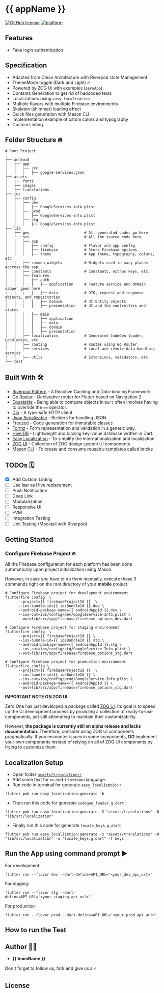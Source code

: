 # {{ appName }}

[![GitHub license](https://img.shields.io/badge/License-MIT-blue.svg)](LICENSE)
[![platform](https://img.shields.io/badge/platform-Flutter-blue.svg)](https://flutter.dev/)

## Features
*  Fake login authentication

## Specification
*  Adapted from Clean Architecture with Riverpod state Management
*  ThemeMode toggle (Dark and Light) 🔥
*  Powered by ZOG UI with examples (`ZeroApp`)
*  Contants Generation to get rid of hadcoded texts
*  Localizations using `easy_localization`
*  Multiple flavors with multiple Firebase environments
*  Skeleton (shimmer) loading effect
*  Quick files generation with Mason CLI
*  Implementation example of cstom colors and typography
*  Custom Linting


## Folder Structure 🔥

    # Root Project
    .
    ├── android                       
    │   ├── app                      
    │   │   ├── src                            
    │   │   │   ├── google-services.json 
    ├── assets                            
    │   ├── fonts                        
    │   ├── images                           
    │   ├── translations 
    ├── ios                         
    │   ├── config                      
    │   │   ├── dev                            
    │   │   │   ├── GoogleServices-info.plist 
    │   │   ├── prod                             
    │   │   │   ├── GoogleServices-info.plist               
    │   │   ├── stg                             
    │   │   │   ├── GoogleServices-info.plist        
    ├── lib                             
    │   ├── gen                         # All generated codes go here
    │   └── src                         # All the source code here
    │   │   ├── app                                 
    │   │   │   ├── config              # Flavor and app config    
    │   │   │   ├── firebase            # Store Firebase options       
    │   │   │   ├── theme               # App theme, typography, colors, etc
    │   │   ├── common_widgets          # Widgets used in many places accross the app.
    │   │   ├── constants               # Constants, extras keys, etc,
    │   │   ├── features                         
    │   │   │   ├── auth  
    │   │   │   │   ├── application     # Feature service and domain mapper goes here
    │   │   │   │   ├── data            # DTO, request and response objects, and repositories
    │   │   │   │   ├── domain          # UI Entity objects
    │   │   │   │   ├── presentation    # UI and the controllers and states                    
    │   │   │   ├── main  
    │   │   │   │   ├── application  
    │   │   │   │   ├── data  
    │   │   │   │   ├── domain  
    │   │   │   │   ├── presentation                    
    │   │   ├── localization            # Generated CodeGen loader, LocaleKeys, etc  
    │   │   ├── routing                 # Routes using Go Router
    │   │   ├── services                # Local and remote data handling service
    │   │   ├── utils                   # Extensions, validators, etc.
    └── test                            


## Built With 🛠
* [Riverpod Pattern](https://riverpod.dev/) - A Reactive Caching and Data-binding Framework
* [Go Router](https://pub.dev/packages/go_router/) - Declarative router for Flutter based on Navigation 2 
* [Equatable](https://pub.dev/packages/equatable) - Being able to compare objects in `Dart` often involves having to override the `==` operator.
* [Dio](https://github.com/cfug/dio) - A type-safe HTTP client.
* [Json Serializable](https://pub.dev/packages/json_serializable) - Builders for handling JSON.
* [Freezed](https://pub.dev/packages/freezed) - Code generation for immutable classes
* [Formz](https://pub.dev/packages/formz) - Form representation and validation in a generic way.
* [Hive DB](https://docs.hivedb.dev/) - Lightweight and blazing key-value database written in Dart.
* [Easy Localization](https://pub.dev/packages/easy_localization) - To simplify the internationalization and localization.
* [ZOG UI](https://pub.dev/packages/zog_ui) - Collection of ZOG design system UI components
* [Mason CLI](https://pub.dev/packages/mason_cli) - To create and consume reusable templates called bricks

## TODOs 🗓️
* [x] Add Custom Linting
* [ ] Use Isar as Hive replacement
* [ ] Push Notification
* [ ] Deep Link
* [ ] Modularization
* [ ] Responsive UI
* [ ] FVM 
* [ ] Integration Testing
* [ ] Unit Testing (Mocktail with Riverpod)

## Getting Started

### Configure Firebase Project 🔥

All the Firebase configuration for each platform has been done automatically upon project initialization using Mason.

However, in case you have to do them manually, execute these 3 commands right on the root directory of your **mobile** project.

```
# Configure Firebase project for development environment
flutterfire config  \
      --project={{ firebaseProjectId }}  \
      --ios-bundle-id={{ iosBundleId }}.dev \
      --android-package-name={{ androidAppId }}.dev \
      --ios-out=ios/config/dev/GoogleService-Info.plist \
      --out=lib/src/app/firebase/firebase_options_dev.dart
```
```
# Configure Firebase project for staging environment
flutterfire config  \
      --project={{ firebaseProjectId }} \
      --ios-bundle-id={{ iosBundleId }}.stg \
      --android-package-name={{ androidAppId }}.stg \
      --ios-out=ios/config/stg/GoogleService-Info.plist \
      --out=lib/src/app/firebase/firebase_options_stg.dart
```
```
# Configure Firebase project for production environment
flutterfire config \
      --project={{ firebaseProjectId }}  \
      --ios-bundle-id={{ iosBundleId }} \
      --ios-out=ios/config/prod/GoogleService-Info.plist \
      --android-package-name={{ androidAppId }} \
      --out=lib/src/app/firebase/firebase_options_stg.dart
```

**IMPORTANT NOTE ON ZOG UI:** 

Zero One has just developed a package called [ZOG UI](https://pub.dev/packages/zog_ui). Its goal is to speed up the UI development process by providing a collection of ready-to-use components, yet still attempting to maintain their customizability.

However, **the package is currently still on alpha release and lacks documentation**. Therefore, consider using ZOG UI components pragmatically. If you encounter issues in some components, **DO** implement your own components instead of relying on all of ZOG UI components by trying to customize them.


## Localization Setup

- Open folder [`assets/translations/`]()
- Add some text for `en` and `id` version language.
- Run code in terminal for generate `easy_localization` :

```
flutter pub run easy_localization:generate -h
```
- Then run this code for generate `codegen_loader.g.dart` :

```
flutter pub run easy_localization:generate -S "assets/translations" -O "lib/src/localization"
```

- Finally run this code for generate `locale_keys.g.dart`:
```
flutter pub run easy_localization:generate -S "assets/translations" -O "lib/src/localization" -o "locale_keys.g.dart" -f keys
```


## Run the App using command prompt ▶️

For development:

```console
flutter run --flavor dev --dart-define=API_URL='<your_dev_api_url>'
```

For staging:

```console
flutter run --flavor stg --dart-define=API_URL='<your_staging_api_url>'
```

For production

```console
flutter run --flavor prod --dart-define=API_URL='<your_prod_api_url>'
```



## How to run the Test


## Author 🧑‍💻

* **{{ teamName }}**

Don't forget to follow us, fork and give us a ⭐


## License

```